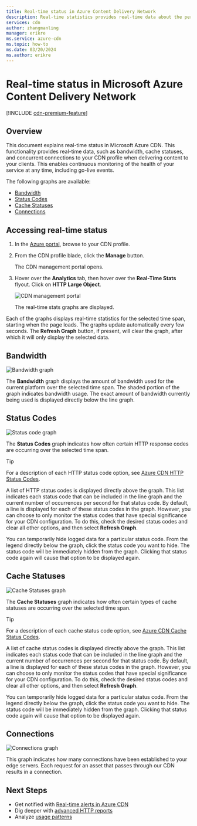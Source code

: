 ```yaml
---
title: Real-time status in Azure Content Delivery Network
description: Real-time statistics provides real-time data about the performance of Azure Content Delivery Network when delivering content to your clients.
services: cdn
author: zhangmanling
manager: erikre
ms.service: azure-cdn
ms.topic: how-to
ms.date: 03/20/2024
ms.author: erikre
---
```


# Real-time status in Microsoft Azure Content Delivery Network

[!INCLUDE [cdn-premium-feature](../../includes/cdn-premium-feature.md)]

## Overview

This document explains real-time status in Microsoft Azure CDN. This functionality provides real-time data, such as bandwidth, cache statuses, and concurrent connections to your CDN profile when delivering content to your clients. This enables continuous monitoring of the health of your service at any time, including go-live events.

The following graphs are available:

- [Bandwidth](#bandwidth)
- [Status Codes](#status-codes)
- [Cache Statuses](#cache-statuses)
- [Connections](#connections)

## Accessing real-time status

1. In the [Azure portal](https://portal.azure.com), browse to your CDN profile.

2. From the CDN profile blade, click the **Manage** button.

    The CDN management portal opens.
3. Hover over the **Analytics** tab, then hover over the **Real-Time Stats** flyout. Click on **HTTP Large Object**.

    ![CDN management portal](./media/cdn-real-time-stats/cdn-premium-portal.png)

    The real-time stats graphs are displayed.

Each of the graphs displays real-time statistics for the selected time span, starting when the page loads. The graphs update automatically every few seconds. The **Refresh Graph** button, if present, will clear the graph, after which it will only display the selected data.

## Bandwidth

![Bandwidth graph](./media/cdn-real-time-stats/cdn-bandwidth.png)

The **Bandwidth** graph displays the amount of bandwidth used for the current platform over the selected time span. The shaded portion of the graph indicates bandwidth usage. The exact amount of bandwidth currently being used is displayed directly below the line graph.

## Status Codes

![Status code graph](./media/cdn-real-time-stats/cdn-status-codes.png)

The **Status Codes** graph indicates how often certain HTTP response codes are occurring over the selected time span.

> [!TIP]
> For a description of each HTTP status code option, see [Azure CDN HTTP Status Codes](/previous-versions/azure/mt759238(v=azure.100)).
>
>

A list of HTTP status codes is displayed directly above the graph. This list indicates each status code that can be included in the line graph and the current number of occurrences per second for that status code. By default, a line is displayed for each of these status codes in the graph. However, you can choose to only monitor the status codes that have special significance for your CDN configuration. To do this, check the desired status codes and clear all other options, and then select **Refresh Graph**.

You can temporarily hide logged data for a particular status code. From the legend directly below the graph, click the status code you want to hide. The status code will be immediately hidden from the graph. Clicking that status code again will cause that option to be displayed again.

## Cache Statuses

![Cache Statuses graph](./media/cdn-real-time-stats/cdn-cache-status.png)

The **Cache Statuses** graph indicates how often certain types of cache statuses are occurring over the selected time span.

> [!TIP]
> For a description of each cache status code option, see [Azure CDN Cache Status Codes](/previous-versions/azure/mt759237(v=azure.100)).
>
>

A list of cache status codes is displayed directly above the graph. This list indicates each status code that can be included in the line graph and the current number of occurrences per second for that status code. By default, a line is displayed for each of these status codes in the graph. However, you can choose to only monitor the status codes that have special significance for your CDN configuration. To do this, check the desired status codes and clear all other options, and then select **Refresh Graph**.

You can temporarily hide logged data for a particular status code. From the legend directly below the graph, click the status code you want to hide. The status code will be immediately hidden from the graph. Clicking that status code again will cause that option to be displayed again.

## Connections

![Connections graph](./media/cdn-real-time-stats/cdn-connections.png)

This graph indicates how many connections have been established to your edge servers. Each request for an asset that passes through our CDN results in a connection.

## Next Steps

- Get notified with [Real-time alerts in Azure CDN](cdn-real-time-alerts.md)
- Dig deeper with [advanced HTTP reports](cdn-advanced-http-reports.md)
- Analyze [usage patterns](cdn-analyze-usage-patterns.md)
